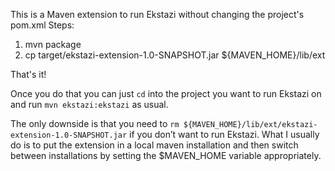 This is a Maven extension to run Ekstazi without changing the project's pom.xml
Steps:

1. mvn package
2. cp target/ekstazi-extension-1.0-SNAPSHOT.jar ${MAVEN_HOME}/lib/ext

That's it!

Once you do that you can just `cd` into the project you want to run Ekstazi on and run `mvn ekstazi:ekstazi` as usual.

The only downside is that you need to `rm ${MAVEN_HOME}/lib/ext/ekstazi-extension-1.0-SNAPSHOT.jar` if you don’t want to run Ekstazi. What I usually do is to put the extension in a local maven installation and then switch between installations by setting the $MAVEN_HOME variable appropriately.